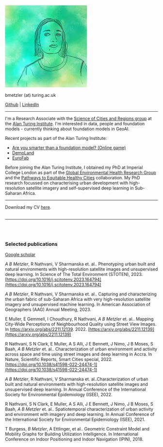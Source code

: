 
![alt text](bm.jpg)

bmetzler (at) turing.ac.uk

[Github](https://github.com/barbarametzler) | [LinkedIn](https://uk.linkedin.com/in/a-barbara-metzler-00001) 

* * *

I'm a Research Associate with the [Science of Cities and Regions group](https://www.turing.ac.uk/research/research-projects/science-cities-and-regions) at the [Alan Turing Institute](https://www.turing.ac.uk/). I'm interested in data, people and foundation models - currently thinking about foundation models in GeoAI.

Recent projects as part of the Alan Turing Institute:
- [Are you smarter than a foundation model? (Online game)](https://are-you-smarter-than-a-foundational-model.vercel.app/)
- [DemoLand](https://urban-analytics-technology-platform.github.io/demoland-web/tyne_and_wear/)
- [EuroFab](https://eurofab-project.github.io/)


Before joining the Alan Turing Institute, I obtained my PhD at Imperial College London as part of the [Global Environmental Health Research Group](http://globalenvhealth.org/) and the [Pathways to Equitable Healthy Cities](http://equitablehealthycities.org/) collaboration. My PhD research focussed on characterising urban development with high-resolution satellite imagery and self-supervised deep learning in Sub-Saharan Africa.

* * *

Download my CV [here](cv_metzler_oct24.pdf).
<br><br>


* * *

<br><br>



### Selected publications

[Google scholar](https://scholar.google.com/citations?user=XLtnLLoAAAAJ&hl=en)

*A B Metzler*, R Nathvani, V Sharmanska et. al.. Phenotyping urban built and natural environments
with high-resolution satellite images and unsupervised deep learning. In Science of The Total
Environment (STOTEN), 2023. [https://doi.org/10.1016/j.scitotenv.2023.164794](https://doi.org/10.1016/j.scitotenv.2023.164794)

*A B Metzler*, R Nathvani, V Sharmanska et. al.. Capturing and characterizing the urban fabric
of sub-Saharan Africa with very high-resolution satellite imagery and unsupervised machine
learning. In American Association of Geographers (AAG) Annual Meeting, 2023.

E Muller, E Gemmell, I Choudhury, R Nathvani, *A B Metzler* et. al.. Mapping City-Wide
Perceptions of Neighbourhood Quality using Street View Images. In
https://arxiv.org/abs/2211.12139. 2022. [https://arxiv.org/abs/2211.12139](https://arxiv.org/abs/2211.12139)

R Nathvani, S N Clark, E Muller, A S Alli, J E Bennett, J Nimo, J B Moses, S Baah, *A B Metzler* et. al.. Characterization of urban environment and activity across space and time using street
images and deep learning in Accra. In Nature, Scientific Reports, Smart Cities special, 2022.
[https://doi.org/10.1038/s41598-022-24474-1](https://doi.org/10.1038/s41598-022-24474-1)

*A B Metzler*, R Nathvani, V Sharmanska et. al..Characterization of urban built and natural
environments with high-resolution satellite images and unsupervised deep learning. In Annual
Conference of the International Society for Environmental Epidemiology (ISEE), 2022.

R Nathvani, S N Clark, E Muller, A S Alli, J E Bennett, J Nimo, J B Moses, S Baah, *A B Metzler* et. al.. Spatiotemporal characterization of urban activity and environment with imagery and
deep learning. In Annual Conference of the International Society for Environmental Epidemiology
(ISEE), 2021.

T Burgess, *B Metzler*, A Ettlinger, et al.. Geometric Constraint Model and Mobility Graphs for
Building Utilization Intelligence. In International Conference on Indoor Positioning and Indoor
Navigation (IPIN), 2018.

